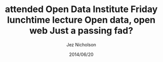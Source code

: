 ---
title: attended Open Data Institute Friday lunchtime lecture Open data, open web Just a passing fad?
date: 2014/06/20
tags: [events,opendata]
author: Jez Nicholson
---